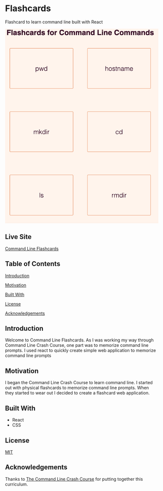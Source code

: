 #  Flashcards
Flashcard to learn command line built with React

![My Image](image.png)

## Live Site
[Command Line Flashcards](https://command-line-flash-cards.netlify.app/)

## Table of Contents
[Introduction](#Introduction)

[Motivation](#Motivation)

[Built With](#built-with)

[License](#License)

[Acknowledgements](#Acknowledgements)

## Introduction
Welcome to Command Line Flashcards. As I was working my way through Command Line Crash Course, one part was to memorize command line prompts. I used react to quickly create simple web application to memorize command line prompts

## Motivation
I began the Command Line Crash Course to learn command line. I started out with physical flashcards to memorize command line prompts. When they started to wear out I decided to create a flashcard web application. 

## Built With
- React
- CSS

## License
[MIT](https://choosealicense.com/licenses/mit/)

## Acknowledgements
Thanks to [The Command Line Crash Course](https://cglab.ca/~morin/teaching/1405/clcc/book/cli-crash-course.html) for putting together this curriculum.  